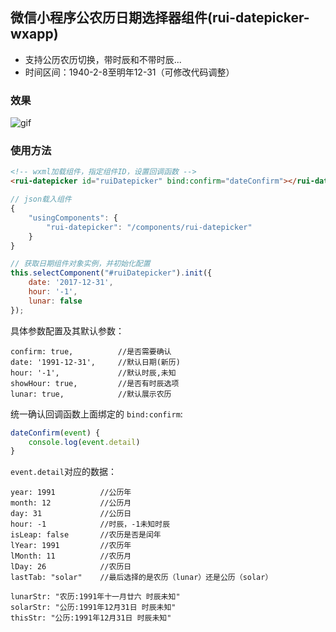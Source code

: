 ## 微信小程序公农历日期选择器组件(rui-datepicker-wxapp)

- 支持公历农历切换，带时辰和不带时辰...
- 时间区间：1940-2-8至明年12-31（可修改代码调整）

### 效果

![gif](https://cdn.chenrf.com/abc.gif)


### 使用方法
```html
<!-- wxml加载组件，指定组件ID，设置回调函数 -->
<rui-datepicker id="ruiDatepicker" bind:confirm="dateConfirm"></rui-datepicker>
```

```js
// json载入组件
{
    "usingComponents": {
        "rui-datepicker": "/components/rui-datepicker"
    }
}
```

```js
// 获取日期组件对象实例，并初始化配置
this.selectComponent("#ruiDatepicker").init({
    date: '2017-12-31',
    hour: '-1',
    lunar: false
});
```

具体参数配置及其默认参数：

```
confirm: true,          //是否需要确认
date: '1991-12-31',     //默认日期(新历)
hour: '-1',             //默认时辰,未知
showHour: true,         //是否有时辰选项
lunar: true,            //默认展示农历
```

统一确认回调函数上面绑定的 `bind:confirm`:

```js
dateConfirm(event) {
    console.log(event.detail)
}
```
`event.detail`对应的数据：

```
year: 1991          //公历年 
month: 12           //公历月 
day: 31             //公历日
hour: -1            //时辰，-1未知时辰
isLeap: false       //农历是否是闰年
lYear: 1991         //农历年
lMonth: 11          //农历月
lDay: 26            //农历日
lastTab: "solar"    //最后选择的是农历（lunar）还是公历（solar）

lunarStr: "农历:1991年十一月廿六 时辰未知"
solarStr: "公历:1991年12月31日 时辰未知"
thisStr: "公历:1991年12月31日 时辰未知"

```










